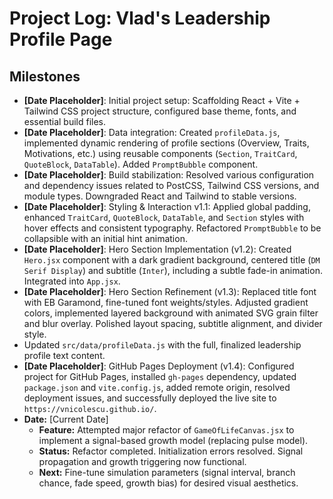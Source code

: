 # Project Log: Vlad's Leadership Profile Page

## Milestones

- **[Date Placeholder]**: Initial project setup: Scaffolding React + Vite + Tailwind CSS project structure, configured base theme, fonts, and essential build files.
- **[Date Placeholder]**: Data integration: Created `profileData.js`, implemented dynamic rendering of profile sections (Overview, Traits, Motivations, etc.) using reusable components (`Section`, `TraitCard`, `QuoteBlock`, `DataTable`). Added `PromptBubble` component.
- **[Date Placeholder]**: Build stabilization: Resolved various configuration and dependency issues related to PostCSS, Tailwind CSS versions, and module types. Downgraded React and Tailwind to stable versions.
- **[Date Placeholder]**: Styling & Interaction v1.1: Applied global padding, enhanced `TraitCard`, `QuoteBlock`, `DataTable`, and `Section` styles with hover effects and consistent typography. Refactored `PromptBubble` to be collapsible with an initial hint animation.
- **[Date Placeholder]**: Hero Section Implementation (v1.2): Created `Hero.jsx` component with a dark gradient background, centered title (`DM Serif Display`) and subtitle (`Inter`), including a subtle fade-in animation. Integrated into `App.jsx`.
- **[Date Placeholder]**: Hero Section Refinement (v1.3): Replaced title font with EB Garamond, fine-tuned font weights/styles. Adjusted gradient colors, implemented layered background with animated SVG grain filter and blur overlay. Polished layout spacing, subtitle alignment, and divider style.
- Updated `src/data/profileData.js` with the full, finalized leadership profile text content.
- **[Date Placeholder]**: GitHub Pages Deployment (v1.4): Configured project for GitHub Pages, installed `gh-pages` dependency, updated `package.json` and `vite.config.js`, added remote origin, resolved deployment issues, and successfully deployed the live site to `https://vnicolescu.github.io/`.
- **Date:** [Current Date]
  - **Feature:** Attempted major refactor of `GameOfLifeCanvas.jsx` to implement a signal-based growth model (replacing pulse model).
  - **Status:** Refactor completed. Initialization errors resolved. Signal propagation and growth triggering now functional.
  - **Next:** Fine-tune simulation parameters (signal interval, branch chance, fade speed, growth bias) for desired visual aesthetics.

